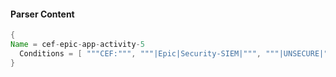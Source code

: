 #### Parser Content
```Java
{
Name = cef-epic-app-activity-5
  Conditions = [ """CEF:""", """|Epic|Security-SIEM|""", """|UNSECURE|""" ]
}
```